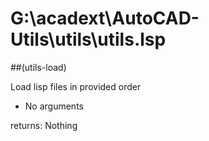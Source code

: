 # G:\acadext\AutoCAD-Utils\utils\utils.lsp
##(utils-load)
Load lisp files in provided order
* No arguments
returns: Nothing
